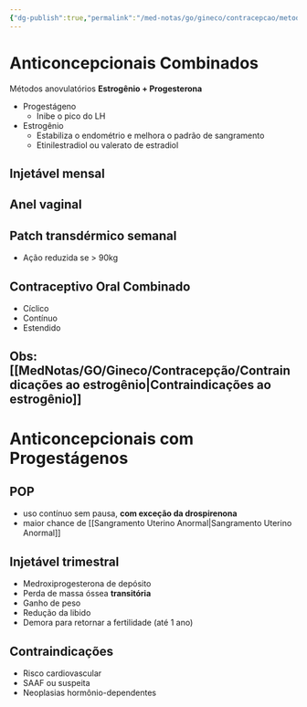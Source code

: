 ```yaml
---
{"dg-publish":true,"permalink":"/med-notas/go/gineco/contracepcao/metodos-hormonais/"}
---
```


# Anticoncepcionais Combinados
Métodos anovulatórios
**Estrogênio + Progesterona**
- Progestágeno
	- Inibe o pico do LH
- Estrogênio
	- Estabiliza o endométrio e melhora o padrão de sangramento
	- Etinilestradiol ou valerato de estradiol
## Injetável mensal
## Anel vaginal
## Patch transdérmico semanal
- Ação reduzida se > 90kg
## Contraceptivo Oral Combinado
- Cíclico
- Contínuo
- Estendido
## Obs: [[MedNotas/GO/Gineco/Contracepção/Contraindicações ao estrogênio\|Contraindicações ao estrogênio]]


# Anticoncepcionais com Progestágenos
## POP
- uso contínuo sem pausa, **com exceção da drospirenona**
- maior chance de [[Sangramento Uterino Anormal\|Sangramento Uterino Anormal]]
## Injetável trimestral
- Medroxiprogesterona de depósito
- Perda de massa óssea **transitória**
- Ganho de peso
- Redução da libido
- Demora para retornar a fertilidade (até 1 ano)

## Contraindicações
- Risco cardiovascular
- SAAF ou suspeita
- Neoplasias hormônio-dependentes